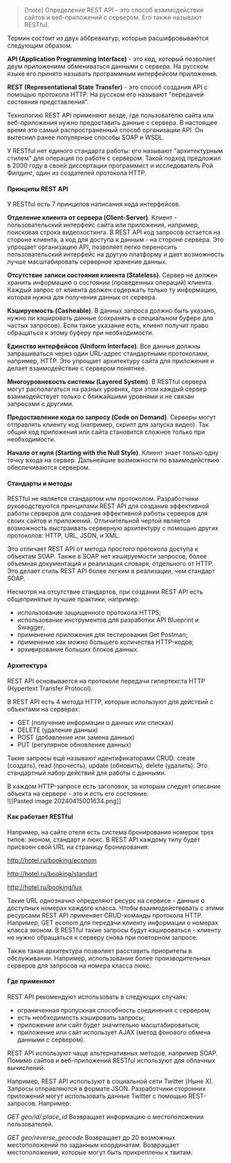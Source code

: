 > [!note] Определение
> REST API - это способ взаимодействия сайтов и веб-приложений с сервером. Его также называют RESTful.

Термин состоит из двух аббревиатур, которые расшифровываются следующим образом.

__API (Application Programming Interface)__ - это код, который позволяет двум приложениям обмениваться данными с сервера. На русском языке его принято называть программным интерфейсом приложения.

__REST (Representational State Transfer)__ - это способ создания API с помощью протокола HTTP. На русском его называют "передачей состояния представления".

Технологию REST API применяют везде, где пользователю сайта или веб-приложения нужно предоставить данные с сервера. В настоящее время это самый распространенный способ организации API. Он вытеснил ранее популярные способы SOAP и WSDL.

У RESTful нет единого стандарта работы: его называют "архитектурным стилем" для операция по работе с сервером. Такой подход предложил в 2000 году в своей диссертации программист и исследователь Рой Филдинг, один из создателей протокола HTTP.

#### Принципы REST API
У RESTful есть 7 принципов написания кода интерфейсов.

__Отделение клиента от сервера (Client-Server)__. Клиент - пользовательский интерфейс сайта или приложения, например, поисковая строка видеохостинга. В REST API код запросов остается на стороне клиента, а код для доступа к данным - на стороне сервера. Это упрощает организацию API, позволяет легко переносить пользовательский интерфейс на другую платформу и дает возможность лучше масштабировать серверное хранение данных.

__Отсутствие записи состояния клиента (Stateless)__. Сервер не должен хранить информацию о состоянии (проведенных операций) клиента. Каждый запрос от клиента должен содержать только ту информацию, которая нужна для получения данных от сервера.

__Кэшируемость (Casheable)__. В данных запроса должно быть указано, нужно ли кэшировать данные (сохранять в специальном буфере для частых запросов). Если такое указание есть, клиент получит право обращаться к этому буферу при необходимости.

__Единство интерфейсов (Uniform Interface)__. Все данные должны запрашиваться через один URL-адрес стандартными протоколами, например, HTTP. Это упрощает архитектуру сайта для приложения и делает взаимодействие с сервером понятнее.

__Многоуровневость системы (Layered System)__. В RESTful сервера могут располагаться на разных уровнях, при этом каждый сервер взаимодействует только с ближайшими уровнями и не связан запросами с другими.

__Предоставление кода по запросу (Code on Demand)__. Серверы могут отправлять клиенту код (например, скрипт для запуска видео). Так общий код приложения или сайта становится сложнее только при необходимости.

__Начало от нуля (Starting with the Null Style)__. Клиент знает только одну точку входа на сервер. Дальнейшие возможности по взаимодействию обеспечиваются сервером.

#### Стандарты и методы
RESTful не является стандартом или протоколом. Разработчики руководствуются принципами REST API для создания эффективной работы серверов для создания эффективной работы серверов для своих сайтов и приложений. Отличительной чертой является возможность выстраивать серверную архитектуру с помощью других протоколов: HTTP, URL, JSON, и XML.

Это отличает REST API от метода простого протокола доступа к объектам SOAP. Также в SOAP нет кэшируемости запросов, более объемная документация и реализация словаря, отдельного от HTTP. Это делает стиль REST API более легким в реализации, чем стандарт SOAP.

Несмотря на отсутствие стандартов, при создании REST API есть общепринятые лучшие практики, например:
- использование защищенного протокола HTTPS;
- использование инструментов для разработки API Blueprint и Swagger;
- применение приложения для тестирования Get Postman;
- применение как можно большего количества HTTP-кодов;
- архивирование больших блоков данных.

#### Архитектура
REST API основывается на протоколе передачи гипертекста HTTP (Hypertext Transfer Protocol).

В REST API есть 4 метода HTTP, которые используют для действий с объектами на серверах:
- GET (получение информации о данных или списках)
- DELETE (удаление данных)
- POST (добавление или замена данных)
- PUT (регулярное обновление данных)

Такие запросы ещё называют идентификаторами CRUD: create (создать), read (прочесть), update (обновить), delete (удалить). Это стандартный набор действий для работы с данными.

В каждом HTTP-запросе есть заголовок, за которым следует описание объекта на сервере - это и есть его состояние. <br>
![[Pasted image 20240415001634.png]]<br>
#### Как работает RESTful
Например, на сайте отеля есть система бронирования номерок трех типов: эконом, стандарт и люкс. В REST API каждому типу будет присвоен свой URL на страницу бронирования:

http://hotel.ru/booking/econom

http://hotel.ru/booking/standart

http://hotel.ru/booking/lux

Такие URL однозначно определяют ресурс на сервисе - данные о доступных номерах каждого класса. Чтобы взаимодействовать с этими ресурсами REST API применяет CRUD-команды протокола HTTP. Например, GET econom для передачи клиенту информации о номерах класса эконом. В RESTful такие запросы будут кэшироваться - клиенту не нужно обращаться к серверу снова при повторном запросе.

Также такая архитектура позволяет расставить приоритеты в обслуживании. Например, использование более производительных серверов для запросов на номера класса люкс.

#### Где применяют
REST API рекомендуют использовать в следующих случаях:
- ограниченная пропускная способность соединения с сервером;
- есть необходимость кэшировать запросы;
- приложение или сайт будет значительно масштабироваться;
- приложение или сайт использует AJAX (метод фонового обмена данными с сервером).

REST API используют чаще альтернативных методов, например SOAP. Помимо сайтов и веб-приложений RESTful используют для облачных вычислений.

Например, REST API используют в социальной сети Twitter (Ныне X). Запросы отправляются в формате JSON. Разработчики сторонних приложений могут использовать данные Twitter с помощью REST-запросов. Например:

_GET geo/id/:place_id_
Возвращает информацию о местоположении пользователей.

_GET geo/reverse_geocode_
Возвращает до 20 возможных местоположений по заданным координатам. Возвращает местоположения, которые могут быть прикреплены к твитам.